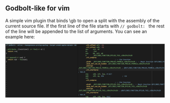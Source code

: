 ## Godbolt-like for vim

A simple vim plugin that binds \gb to open a split with the assembly of the
current source file. If the first line of the file starts with `// godbolt: `
the rest of the line will be appended to the list of arguments. You can see an
example here:

![](sample.png)
